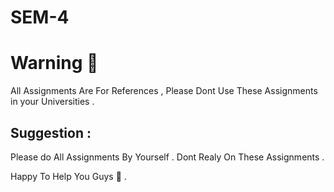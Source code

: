 # SEM-4

# Warning 📢 
All Assignments Are For References , Please Dont Use These Assignments in your Universities .

## Suggestion :

Please do All Assignments By Yourself . Dont Realy On These Assignments .

Happy To Help You Guys 🙂 .



